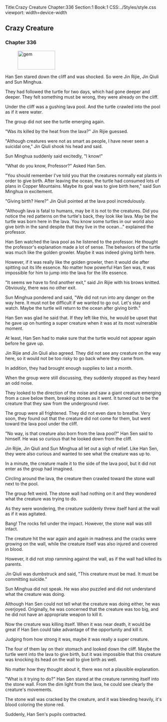 Title:Crazy Creature 
Chapter:336 
Section:1 
Book:1 
CSS:../Styles/style.css 
viewport: width=device-width
  
## Crazy Creature
### Chapter 336
  
<figure>
	<img src="../Images/gem.gif" alt="gem" id="gem" width="120" height="60" />
</figure>
  

  
Han Sen stared down the cliff and was shocked. So were Jin Rijie, Jin Qiuli and Sun Minghua.

They had followed the turtle for two days, which had gone deeper and deeper. They felt something must be wrong, they were already on the cliff.

Under the cliff was a gushing lava pool. And the turtle crawled into the pool as if it were water.

The group did not see the turtle emerging again.

"Was its killed by the heat from the lava?" Jin Rijie guessed.

"Although creatures were not as smart as people, I have never seen a suicidal one," Jin Qiuli shook his head and said.

Sun Minghua suddenly said excitedly, "I know!"

"What do you know, Professor?" Asked Han Sen.

"You should remember I've told you that the creatures normally eat plants in order to give birth. After leaving the ocean, the turtle had consumed lots of plans in Copper Mountains. Maybe its goal was to give birth here," said Sun Minghua in excitement.

"Giving birth? Here?" Jin Qiuli pointed at the lava pool incredulously.

"Although lava is fatal to humans, may be it is not to the creatures. Did you notice the red patterns on the turtle's back, they look like lava. May be the turtle was born here in the lava. You know some turtles in our world also give birth in the sand despite that they live in the ocean…" explained the professor.

Han Sen watched the lava pool as he listened to the professor. He thought the professor's explanation made a lot of sense. The behaviors of the turtle was much like the golden growler. Maybe it was indeed giving birth here.

However, if it was really like the golden growler, then it would die after spitting out its life essence. No matter how powerful Han Sen was, it was impossible for him to jump into the lava for the life essence.

"It seems we have to find another exit," said Jin Rijie with his brows knitted. Obviously, there was no other exit.

Sun Minghua pondered and said, "We did not run into any danger on the way here. It must not be difficult if we wanted to go out. Let's stay and watch. Maybe the turtle will return to the ocean after giving birth."

Han Sen was glad he said that. If they left like this, he would be upset that he gave up on hunting a super creature when it was at its most vulnerable moment.

At least, Han Sen had to make sure that the turtle would not appear again before he gave up.

Jin Rijie and Jin Qiuli also agreed. They did not see any creature on the way here, so it would not be too risky to go back where they came from.

In addition, they had brought enough supplies to last a month.

When the group were still discussing, they suddenly stopped as they heard an odd noise.

They looked to the direction of the noise and saw a giant creature emerging from a cave below them, breaking stones as it went. It turned out to be the creature that they saw from the underground river.

The group were all frightened. They did not even dare to breathe. Very soon, they found out that the creature did not come for them, but went toward the lava pool under the cliff.

"No way, is that creature also born from the lava pool?" Han Sen said to himself. He was so curious that he looked down from the cliff.

Jin Rijie, Jin Qiuli and Sun Minghua all let out a sigh of relief. Like Han Sen, they were also curious and wanted to see what the creature was up to.

In a minute, the creature made it to the side of the lava pool, but it did not enter as the group had imagined.

Circling around the lava, the creature then crawled toward the stone wall next to the pool.

The group felt weird. The stone wall had nothing on it and they wondered what the creature was trying to do.

As they were wondering, the creature suddenly threw itself hard at the wall as if it was agitated.

Bang! The rocks fell under the impact. However, the stone wall was still intact.

The creature hit the war again and again in madness and the cracks were growing on the wall, while the creature itself was also injured and covered in blood.

However, it did not stop ramming against the wall, as if the wall had killed its parents.

Jin Qiuli was dumbstruck and said, "This creature must be mad. It must be committing suicide."

Sun Minghua did not speak. He was also puzzled and did not understand what the creature was doing.

Although Han Sen could not tell what the creature was doing either, he was overjoyed. Originally, he was concerned that the creature was too big, and he did not have an appropriate weapon to kill it.

Now the creature was killing itself. When it was near death, it would be great if Han Sen could take advantage of the opportunity and kill it.

Judging from how strong it was, maybe it was really a super creature.

The four of them lay on their stomach and looked down the cliff. Maybe the turtle went into the lava to give birth, but it was impossible that this creature was knocking its head on the wall to give birth as well.

No matter how they thought about it, there was not a plausible explanation.

"What is it trying to do?" Han Sen stared at the creature ramming itself into the stone wall. From the dim light from the lava, he could see clearly the creature's movements.

The stone wall was cracked by the creature, and it was bleeding heavily, it's blood coloring the stone red.

Suddenly, Han Sen's pupils contracted.